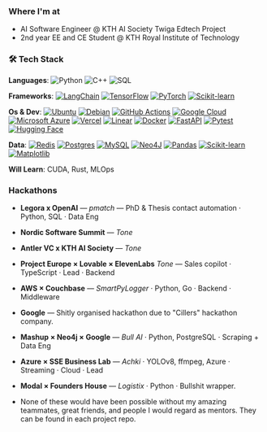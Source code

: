 ### Where I'm at
- AI Software Engineer @ KTH AI Society Twiga Edtech Project
- 2nd year EE and CE Student @ KTH Royal Institute of Technology

### 🛠 Tech Stack
**Languages**:
![Python](https://img.shields.io/badge/Python-3776AB?logo=python&logoColor=white)
![C++](https://img.shields.io/badge/C++-00599C?logo=c%2B%2B&logoColor=white)
![SQL](https://img.shields.io/badge/SQL-336791?logo=postgresql&logoColor=white)

**Frameworks**:
[![LangChain](https://img.shields.io/badge/LangChain-1c3c3c.svg?logo=langchain&logoColor=white)](#)
[![TensorFlow](https://img.shields.io/badge/TensorFlow-ff8f00?logo=tensorflow&logoColor=white)](#)
[![PyTorch](https://img.shields.io/badge/PyTorch-ee4c2c?logo=pytorch&logoColor=white)](#)
[![Scikit-learn](https://img.shields.io/badge/-scikit--learn-%23F7931E?logo=scikit-learn&logoColor=white)](#)

**Os & Dev**:
[![Ubuntu](https://img.shields.io/badge/Ubuntu-E95420?logo=ubuntu&logoColor=white)](#)
[![Debian](https://img.shields.io/badge/Debian-A81D33?logo=debian&logoColor=fff)](#)
[![GitHub Actions](https://img.shields.io/badge/GitHub_Actions-2088FF?logo=github-actions&logoColor=white)](#)
[![Google Cloud](https://img.shields.io/badge/Google%20Cloud-%234285F4.svg?logo=google-cloud&logoColor=white)](#)
[![Microsoft Azure](https://custom-icon-badges.demolab.com/badge/Microsoft%20Azure-0089D6?logo=msazure&logoColor=white)](#)
[![Vercel](https://img.shields.io/badge/Vercel-%23000000.svg?logo=vercel&logoColor=white)](#)
[![Linear](https://img.shields.io/badge/Linear-5E6AD2?logo=linear&logoColor=fff)](#)
[![Docker](https://img.shields.io/badge/Docker-2496ED?logo=docker&logoColor=fff)](#)
[![FastAPI](https://img.shields.io/badge/FastAPI-009485.svg?logo=fastapi&logoColor=white)](#)
[![Pytest](https://img.shields.io/badge/Pytest-fff?logo=pytest&logoColor=000)](#)
[![Hugging Face](https://img.shields.io/badge/Hugging%20Face-FFD21E?logo=huggingface&logoColor=000)](#)

**Data**:
[![Redis](https://img.shields.io/badge/Redis-%23DD0031.svg?logo=redis&logoColor=white)](#)
[![Postgres](https://img.shields.io/badge/Postgres-%23316192.svg?logo=postgresql&logoColor=white)](#)
[![MySQL](https://img.shields.io/badge/MySQL-4479A1?logo=mysql&logoColor=fff)](#)
[![Neo4J](https://img.shields.io/badge/Neo4j-008CC1?logo=neo4j&logoColor=white)](#)
[![Pandas](https://img.shields.io/badge/Pandas-150458?logo=pandas&logoColor=fff)](#)
[![Scikit-learn](https://img.shields.io/badge/-scikit--learn-%23F7931E?logo=scikit-learn&logoColor=white)](#)
[![Matplotlib](https://custom-icon-badges.demolab.com/badge/Matplotlib-71D291?logo=matplotlib&logoColor=fff)](#)

**Will Learn**: CUDA, Rust, MLOps

### Hackathons
- **Legora x OpenAI** — *pmatch* — PhD & Thesis contact automation · Python, SQL · Data Eng  
- **Nordic Software Summit** — *Tone*  
- **Antler VC x KTH AI Society** — *Tone*  
- **Project Europe × Lovable × ElevenLabs** *Tone* — Sales copilot · TypeScript · Lead · Backend  
- **AWS × Couchbase** — *SmartPyLogger* · Python, Go · Backend · Middleware  
- **Google** — Shitly organised hackathon due to "Cillers" hackathon company.
- **Mashup × Neo4j × Google** — *Bull AI* · Python, PostgreSQL · Scraping + Data Eng  
- **Azure × SSE Business Lab** — *Achki* · YOLOv8, ffmpeg, Azure · Streaming · Cloud · Lead 
- **Modal × Founders House** — *Logistix* · Python · Bullshit wrapper.

- None of these would have been possible without my amazing teammates, great friends, and people I would regard as mentors. They can be found in each project repo.

